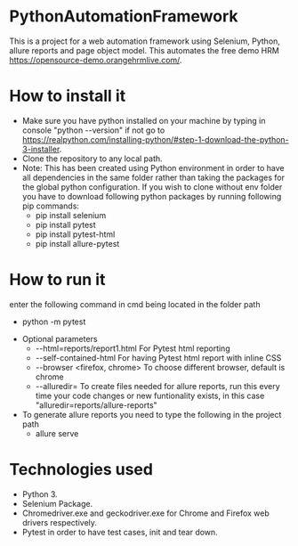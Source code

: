 # PythonAutomationFramework
This is a project for a web automation framework using Selenium, Python, allure reports and page object model. This automates the free demo HRM https://opensource-demo.orangehrmlive.com/.

# How to install it
* Make sure you have python installed on your machine by typing in console "python --version" if not go to https://realpython.com/installing-python/#step-1-download-the-python-3-installer.
* Clone the repository to any local path.
* Note: This has been created using Python environment in order to have all dependencies in the same folder rather than taking the packages for the global python configuration. If you wish to clone without env folder you have to download following python packages by running following pip commands:
  - pip install selenium
  - pip install pytest
  - pip install pytest-html
  - pip install allure-pytest

# How to run it
enter the following command in cmd being located in the folder path
  - python -m pytest 
* Optional parameters
  - --html=reports/report1.html For Pytest html reporting
  - --self-contained-html For having Pytest html report with inline CSS
  - --browser <firefox, chrome> To choose different browser, default is chrome
  - --alluredir=<path> To create files needed for allure reports, run this every time your code changes
    or new funtionality exists, in this case "alluredir=reports/allure-reports"
* To generate allure reports you need to type the following in the project path
  - allure serve <path where allure files are>
   

# Technologies used
* Python 3.
* Selenium Package.
* Chromedriver.exe and geckodriver.exe for Chrome and Firefox web drivers respectively.
* Pytest in order to have test cases, init and tear down.
